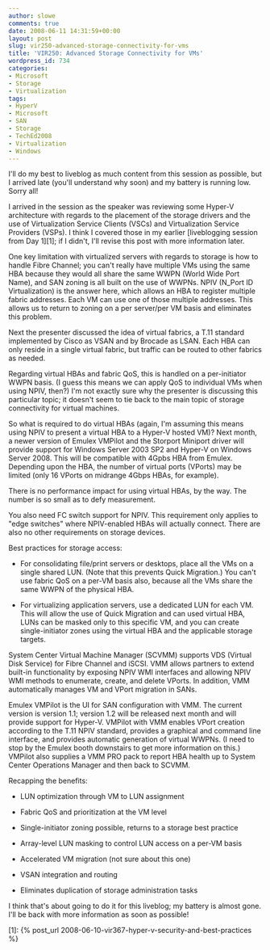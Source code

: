 ```yaml
---
author: slowe
comments: true
date: 2008-06-11 14:31:59+00:00
layout: post
slug: vir250-advanced-storage-connectivity-for-vms
title: 'VIR250: Advanced Storage Connectivity for VMs'
wordpress_id: 734
categories:
- Microsoft
- Storage
- Virtualization
tags:
- HyperV
- Microsoft
- SAN
- Storage
- TechEd2008
- Virtualization
- Windows
---
```


I'll do my best to liveblog as much content from this session as possible, but I arrived late (you'll understand why soon) and my battery is running low. Sorry all!

I arrived in the session as the speaker was reviewing some Hyper-V architecture with regards to the placement of the storage drivers and the use of Virtualization Service Clients (VSCs) and Virtualization Service Providers (VSPs). I think I covered those in my earlier [liveblogging session from Day 1][1]; if I didn't, I'll revise this post with more information later.

One key limitation with virtualized servers with regards to storage is how to handle Fibre Channel; you can't really have multiple VMs using the same HBA because they would all share the same WWPN (World Wide Port Name), and SAN zoning is all built on the use of WWPNs. NPIV (N_Port ID Virtualization) is the answer here, which allows an HBA to register multiple fabric addresses. Each VM can use one of those multiple addresses. This allows us to return to zoning on a per server/per VM basis and eliminates this problem.

Next the presenter discussed the idea of virtual fabrics, a T.11 standard implemented by Cisco as VSAN and by Brocade as LSAN. Each HBA can only reside in a single virtual fabric, but traffic can be routed to other fabrics as needed.

Regarding virtual HBAs and fabric QoS, this is handled on a per-initiator WWPN basis. (I guess this means we can apply QoS to individual VMs when using NPIV, then?) I'm not exactly sure why the presenter is discussing this particular topic; it doesn't seem to tie back to the main topic of storage connectivity for virtual machines.

So what is required to do virtual HBAs (again, I'm assuming this means using NPIV to present a virtual HBA to a Hyper-V hosted VM)? Next month, a newer version of Emulex VMPilot and the Storport Miniport driver will provide support for Windows Server 2003 SP2 and Hyper-V on Windows Server 2008. This will be compatible with 4Gpbs HBA from Emulex. Depending upon the HBA, the number of virtual ports (VPorts) may be limited (only 16 VPorts on midrange 4Gbps HBAs, for example).

There is no performance impact for using virtual HBAs, by the way. The number is so small as to defy measurement.

You also need FC switch support for NPIV. This requirement only applies to "edge switches" where NPIV-enabled HBAs will actually connect. There are also no other requirements on storage devices.

Best practices for storage access:

* For consolidating file/print servers or desktops, place all the VMs on a single shared LUN. (Note that this prevents Quick Migration.) You can't use fabric QoS on a per-VM basis also, because all the VMs share the same WWPN of the physical HBA.

* For virtualizing application servers, use a dedicated LUN for each VM. This will allow the use of Quick Migration and can used virtual HBA, LUNs can be masked only to this specific VM, and you can create single-initiator zones using the virtual HBA and the applicable storage targets.

System Center Virtual Machine Manager (SCVMM) supports VDS (Virtual Disk Service) for Fibre Channel and iSCSI. VMM allows partners to extend built-in functionality by exposing NPIV WMI interfaces and allowing NPIV WMI methods to enumerate, create, and delete VPorts. In addition, VMM automatically manages VM and VPort migration in SANs.

Emulex VMPilot is the UI for SAN configuration with VMM. The current version is version 1.1; version 1.2 will be released next month and will provide support for Hyper-V. VMPilot with VMM enables VPort creation according to the T.11 NPIV standard, provides a graphical and command line interface, and provides automatic generation of virtual WWPNs. (I need to stop by the Emulex booth downstairs to get more information on this.) VMPilot also supplies a VMM PRO pack to report HBA health up to System Center Operations Manager and then back to SCVMM.

Recapping the benefits:

* LUN optimization through VM to LUN assignment

* Fabric QoS and prioritization at the VM level

* Single-initiator zoning possible, returns to a storage best practice

* Array-level LUN masking to control LUN access on a per-VM basis

* Accelerated VM migration (not sure about this one)

* VSAN integration and routing

* Eliminates duplication of storage administration tasks

I think that's about going to do it for this liveblog; my battery is almost gone. I'll be back with more information as soon as possible!

[1]: {% post_url 2008-06-10-vir367-hyper-v-security-and-best-practices %}
